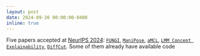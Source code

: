 ```yaml
---
layout: post
date: 2024-09-30 00:00:00-0400
inline: true
---
```


Five papers accepted at <a href="https://neurips.cc/" target="_blank">NeurIPS 2024</a>: <a href="https://arxiv.org/abs/2407.10964" target="_blank">`FUNGI`</a>, <a href="https://arxiv.org/abs/2312.06386" target="_blank">`ManiPose`</a>, <a href="https://arxiv.org/abs/2407.15580" target="_blank">`aMCL`</a>, <a href="https://jayneelparekh.github.io/LMM_Concept_Explainability/" target="_blank">`LMM Concept Explainability`</a>, <a href="https://diffcut-segmentation.github.io/" target="_blank">`DiffCut`</a>. Some of them already have available code
